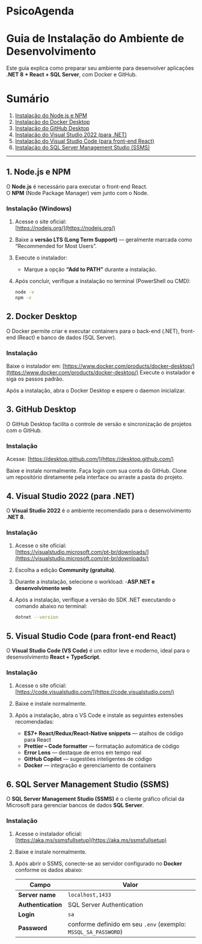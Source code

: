 # PsicoAgenda
# Guia de Instalação do Ambiente de Desenvolvimento

Este guia explica como preparar seu ambiente para desenvolver aplicações **.NET 8 + React + SQL Server**, com Docker e GitHub.
# Sumário

1. [Instalação do Node.js e NPM](#1-nodejs-e-npm)  
2. [Instalação do Docker Desktop](#2-docker-desktop)  
3. [Instalação do GitHub Desktop](#3-github-desktop)  
4. [Instalação do Visual Studio 2022 (para .NET)](#4-visual-studio-2022-para-net)  
5. [Instalação do Visual Studio Code (para front-end React)](#5-visual-studio-code-para-front-end-react)  
6. [Instalação do SQL Server Management Studio (SSMS)](#6-sql-server-management-studio-ssms)
---

##  1. Node.js e NPM

O **Node.js** é necessário para executar o front-end React.  
O **NPM** (Node Package Manager) vem junto com o Node.

### Instalação (Windows)

1. Acesse o site oficial:  
    [https://nodejs.org/](https://nodejs.org/)
2. Baixe a **versão LTS (Long Term Support)** — geralmente marcada como “Recommended for Most Users”.
3. Execute o instalador:
   - Marque a opção **“Add to PATH”** durante a instalação.
4. Após concluir, verifique a instalação no terminal (PowerShell ou CMD):

   ```bash
   node -v
   npm -v
   ```
## 2. Docker Desktop

O Docker permite criar e executar containers para o back-end (.NET), front-end (React) e banco de dados (SQL Server).

### Instalação

Baixe o instalador em:
[https://www.docker.com/products/docker-desktop/](https://www.docker.com/products/docker-desktop/)
Execute o instalador e siga os passos padrão.

Após a instalação, abra o Docker Desktop e espere o daemon inicializar.

## 3. GitHub Desktop

O GitHub Desktop facilita o controle de versão e sincronização de projetos com o GitHub.

### Instalação

Acesse:
 [https://desktop.github.com/](https://desktop.github.com/)

Baixe e instale normalmente.
Faça login com sua conta do GitHub.
Clone um repositório diretamente pela interface ou arraste a pasta do projeto.

## 4. Visual Studio 2022 (para .NET)

O **Visual Studio 2022** é o ambiente recomendado para o desenvolvimento **.NET 8**.

### Instalação

1. Acesse o site oficial:  
     [https://visualstudio.microsoft.com/pt-br/downloads/](https://visualstudio.microsoft.com/pt-br/downloads/)
2. Escolha a edição **Community (gratuita)**.
3. Durante a instalação, selecione o workload:
   -**ASP.NET e desenvolvimento web**
4. Após a instalação, verifique a versão do SDK .NET executando o comando abaixo no terminal:

   ```bash
   dotnet --version

## 5. Visual Studio Code (para front-end React)

O **Visual Studio Code (VS Code)** é um editor leve e moderno, ideal para o desenvolvimento **React + TypeScript**.

### Instalação

1. Acesse o site oficial:  
      [https://code.visualstudio.com/](https://code.visualstudio.com/)
2. Baixe e instale normalmente.
3. Após a instalação, abra o VS Code e instale as seguintes extensões recomendadas:

   -  **ES7+ React/Redux/React-Native snippets** — atalhos de código para React  
   -  **Prettier – Code formatter** — formatação automática de código  
   -  **Error Lens** — destaque de erros em tempo real  
   -  **GitHub Copilot** — sugestões inteligentes de código  
   -  **Docker** — integração e gerenciamento de containers  

## 6. SQL Server Management Studio (SSMS)

O **SQL Server Management Studio (SSMS)** é o cliente gráfico oficial da Microsoft para gerenciar bancos de dados **SQL Server**.

### Instalação

1. Acesse o instalador oficial:  
   [https://aka.ms/ssmsfullsetup](https://aka.ms/ssmsfullsetup)
2. Baixe e instale normalmente.
3. Após abrir o SSMS, conecte-se ao servidor configurado no **Docker** conforme os dados abaixo:

   | Campo              | Valor                                                        |
   |--------------------|--------------------------------------------------------------|
   | **Server name**    | `localhost,1433`                                             |
   | **Authentication** | SQL Server Authentication                                    |
   | **Login**          | `sa`                                                         |
   | **Password**       | conforme definido em seu `.env` (exemplo: `MSSQL_SA_PASSWORD`) |
